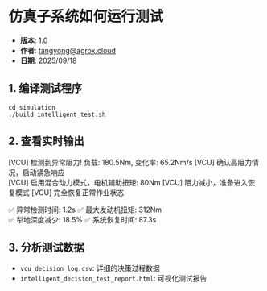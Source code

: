 # 仿真子系统如何运行测试

- **版本**: 1.0
- **作者**: tangyong@agrox.cloud 
- **日期**: 2025/09/18

## 1. 编译测试程序

```
cd simulation
./build_intelligent_test.sh
```

## 2. 查看实时输出

[VCU] 检测到异常阻力! 负载: 180.5Nm, 变化率: 65.2Nm/s
[VCU] 确认高阻力情况，启动紧急响应  
[VCU] 启用混合动力模式，电机辅助扭矩: 80Nm
[VCU] 阻力减小，准备进入恢复模式
[VCU] 完全恢复正常作业状态

✅ 异常检测时间: 1.2s
✅ 最大发动机扭矩: 312Nm  
✅ 犁地深度减少: 18.5%
✅ 系统恢复时间: 87.3s

## 3. 分析测试数据

- `vcu_decision_log.csv`: 详细的决策过程数据
- `intelligent_decision_test_report.html`: 可视化测试报告
